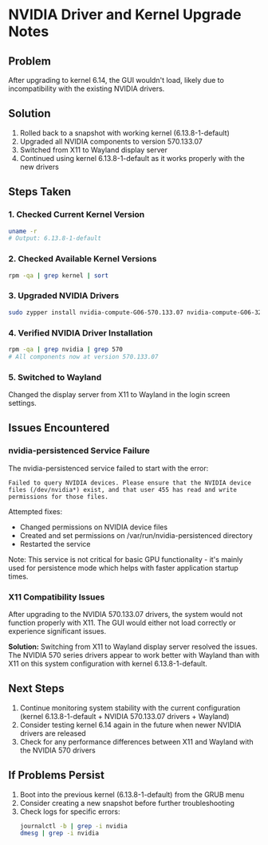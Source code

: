 # NVIDIA Driver and Kernel Upgrade Notes

## Problem
After upgrading to kernel 6.14, the GUI wouldn't load, likely due to incompatibility with the existing NVIDIA drivers.

## Solution
1. Rolled back to a snapshot with working kernel (6.13.8-1-default)
2. Upgraded all NVIDIA components to version 570.133.07
3. Switched from X11 to Wayland display server
4. Continued using kernel 6.13.8-1-default as it works properly with the new drivers

## Steps Taken

### 1. Checked Current Kernel Version
```bash
uname -r
# Output: 6.13.8-1-default
```

### 2. Checked Available Kernel Versions
```bash
rpm -qa | grep kernel | sort
```

### 3. Upgraded NVIDIA Drivers
```bash
sudo zypper install nvidia-compute-G06-570.133.07 nvidia-compute-G06-32bit-570.133.07 nvidia-compute-utils-G06-570.133.07 nvidia-gl-G06-570.133.07 nvidia-gl-G06-32bit-570.133.07 nvidia-video-G06-570.133.07 nvidia-video-G06-32bit-570.133.07 nvidia-driver-G06-kmp-default-570.133.07 nvidia-settings-570.133.07 nvidia-modprobe-570.133.07 nvidia-persistenced-570.133.07 nvidia-libXNVCtrl-570.133.07
```

### 4. Verified NVIDIA Driver Installation
```bash
rpm -qa | grep nvidia | grep 570
# All components now at version 570.133.07
```

### 5. Switched to Wayland
Changed the display server from X11 to Wayland in the login screen settings.

## Issues Encountered

### nvidia-persistenced Service Failure
The nvidia-persistenced service failed to start with the error:
```
Failed to query NVIDIA devices. Please ensure that the NVIDIA device files (/dev/nvidia*) exist, and that user 455 has read and write permissions for those files.
```

Attempted fixes:
- Changed permissions on NVIDIA device files
- Created and set permissions on /var/run/nvidia-persistenced directory
- Restarted the service

Note: This service is not critical for basic GPU functionality - it's mainly used for persistence mode which helps with faster application startup times.

### X11 Compatibility Issues
After upgrading to the NVIDIA 570.133.07 drivers, the system would not function properly with X11. The GUI would either not load correctly or experience significant issues.

**Solution:** Switching from X11 to Wayland display server resolved the issues. The NVIDIA 570 series drivers appear to work better with Wayland than with X11 on this system configuration with kernel 6.13.8-1-default.

## Next Steps
1. Continue monitoring system stability with the current configuration (kernel 6.13.8-1-default + NVIDIA 570.133.07 drivers + Wayland)
2. Consider testing kernel 6.14 again in the future when newer NVIDIA drivers are released
3. Check for any performance differences between X11 and Wayland with the NVIDIA 570 drivers

## If Problems Persist
1. Boot into the previous kernel (6.13.8-1-default) from the GRUB menu
2. Consider creating a new snapshot before further troubleshooting
3. Check logs for specific errors:
   ```bash
   journalctl -b | grep -i nvidia
   dmesg | grep -i nvidia
   ```
